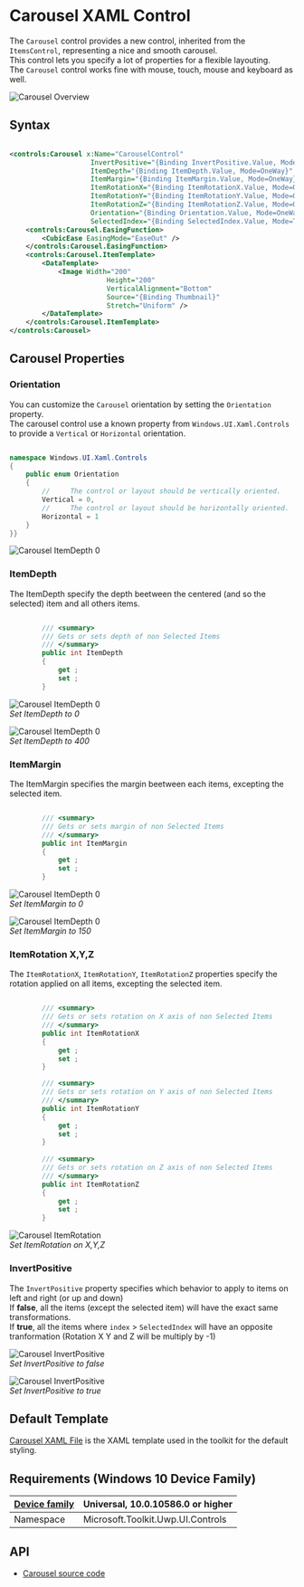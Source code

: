 # Carousel XAML Control 

The `Carousel` control provides a new control, inherited from the `ItemsControl`, representing a nice and smooth carousel.  
This control lets you specify a lot of properties for a flexible layouting.  
The `Carousel` control works fine with mouse, touch, mouse and keyboard as well. 

![Carousel Overview](../resources/images/Controls-Carousel-Overview.gif "Carousel")  

## Syntax

```xml

<controls:Carousel x:Name="CarouselControl"
                    InvertPositive="{Binding InvertPositive.Value, Mode=OneWay}"
                    ItemDepth="{Binding ItemDepth.Value, Mode=OneWay}"
                    ItemMargin="{Binding ItemMargin.Value, Mode=OneWay}"
                    ItemRotationX="{Binding ItemRotationX.Value, Mode=OneWay}"
                    ItemRotationY="{Binding ItemRotationY.Value, Mode=OneWay}"
                    ItemRotationZ="{Binding ItemRotationZ.Value, Mode=OneWay}"
                    Orientation="{Binding Orientation.Value, Mode=OneWay}"
                    SelectedIndex="{Binding SelectedIndex.Value, Mode=TwoWay}">
    <controls:Carousel.EasingFunction>
        <CubicEase EasingMode="EaseOut" />
    </controls:Carousel.EasingFunction>
    <controls:Carousel.ItemTemplate>
        <DataTemplate>
            <Image Width="200"
                        Height="200"
                        VerticalAlignment="Bottom"
                        Source="{Binding Thumbnail}"
                        Stretch="Uniform" />
        </DataTemplate>
    </controls:Carousel.ItemTemplate>
</controls:Carousel>

```

## Carousel Properties

### Orientation

You can customize the `Carousel` orientation by setting the `Orientation` property.   
The carousel control use a known property from `Windows.UI.Xaml.Controls` to provide a `Vertical` or `Horizontal` orientation.  

```csharp

namespace Windows.UI.Xaml.Controls
{
    public enum Orientation
    {
        //     The control or layout should be vertically oriented.
        Vertical = 0,
        //     The control or layout should be horizontally oriented.
        Horizontal = 1
    }
}}

```
![Carousel ItemDepth 0](../resources/images/Controls-Carousel-Orientation.jpg "Carousel")  

### ItemDepth

The ItemDepth specify the depth beetween the centered (and so the selected) item and all others items.

```csharp

        /// <summary>
        /// Gets or sets depth of non Selected Items
        /// </summary>
        public int ItemDepth
        {
            get ;
            set ;
        }

```

![Carousel ItemDepth 0](../resources/images/Controls-Carousel-ItemDepth01.jpg "Carousel")  
*Set ItemDepth to 0*

![Carousel ItemDepth 0](../resources/images/Controls-Carousel-ItemDepth02.jpg "Carousel")  
*Set ItemDepth to 400*

### ItemMargin

The ItemMargin specifies the margin beetween each items, excepting the selected item.

```csharp

        /// <summary>
        /// Gets or sets margin of non Selected Items
        /// </summary>
        public int ItemMargin
        {
            get ;
            set ;
        }

```
![Carousel ItemDepth 0](../resources/images/Controls-Carousel-ItemMargin02.jpg "Carousel")  
*Set ItemMargin to 0*

![Carousel ItemDepth 0](../resources/images/Controls-Carousel-ItemMargin01.jpg "Carousel")  
*Set ItemMargin to 150*

### ItemRotation X,Y,Z

The `ItemRotationX`, `ItemRotationY`, `ItemRotationZ` properties specify the rotation applied on all items, excepting the selected item.

```csharp

        /// <summary>
        /// Gets or sets rotation on X axis of non Selected Items
        /// </summary>
        public int ItemRotationX
        {
            get ;
            set ;
        }

        /// <summary>
        /// Gets or sets rotation on Y axis of non Selected Items
        /// </summary>
        public int ItemRotationY
        {
            get ;
            set ;
        }
        
        /// <summary>
        /// Gets or sets rotation on Z axis of non Selected Items
        /// </summary>
        public int ItemRotationZ
        {
            get ;
            set ;
        }                

```

![Carousel ItemRotation](../resources/images/Controls-Carousel-ItemRotation.jpg "Carousel")  
*Set ItemRotation on X,Y,Z*

### InvertPositive

The `InvertPositive` property specifies which behavior to apply to items on left and right (or up and down)   
If **false**, all the items (except the selected item) will have the exact same transformations.  
If **true**, all the items where `index` > `SelectedIndex` will have an opposite tranformation (Rotation X Y and Z will be multiply by -1)

![Carousel InvertPositive](../resources/images/Controls-Carousel-InvertPositive01.jpg "Carousel")  
*Set InvertPositive to false*

![Carousel InvertPositive](../resources/images/Controls-Carousel-InvertPositive02.jpg "Carousel")  
*Set InvertPositive to true*

## Default Template 

[Carousel XAML File](https://github.com/Microsoft/UWPCommunityToolkit/blob/master/Microsoft.Toolkit.Uwp.UI.Controls/Carousel/Carousel.xaml) is the XAML template used in the toolkit for the default styling.

## Requirements (Windows 10 Device Family)

| [Device family]("http://go.microsoft.com/fwlink/p/?LinkID=526370) | Universal, 10.0.10586.0 or higher |
| --- | --- |
| Namespace | Microsoft.Toolkit.Uwp.UI.Controls |

## API

* [Carousel source code](https://github.com/Microsoft/UWPCommunityToolkit/tree/master/Microsoft.Toolkit.Uwp.UI.Controls/Carousel)

